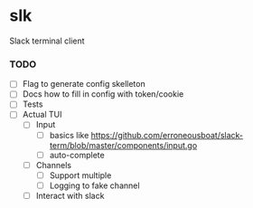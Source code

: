 # slk

Slack terminal client

### TODO
- [ ] Flag to generate config skelleton
- [ ] Docs how to fill in config with token/cookie
- [ ] Tests
- [ ] Actual TUI
    - [ ] Input
        - [ ] basics like https://github.com/erroneousboat/slack-term/blob/master/components/input.go
        - [ ] auto-complete
    - [ ] Channels
        - [ ] Support multiple
        - [ ] Logging to fake channel 
    - [ ] Interact with slack